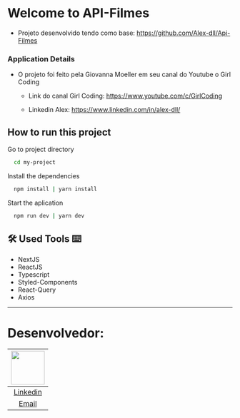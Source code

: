 # Welcome to API-Filmes

- Projeto desenvolvido tendo como base: https://github.com/Alex-dll/Api-Filmes

### Application Details


- O projeto foi feito pela Giovanna Moeller em seu canal do Youtube o Girl Coding

  - Link do canal Girl Coding: https://www.youtube.com/c/GirlCoding

  - Linkedin Alex: https://www.linkedin.com/in/alex-dll/


## How to run this project

Go to project directory

```bash
  cd my-project
```

Install the dependencies

```bash
  npm install | yarn install
```

Start the aplication

```bash
  npm run dev | yarn dev
```

## 🛠 Used Tools ⌨

- NextJS
- ReactJS
- Typescript
- Styled-Components
- React-Query
- Axios

---

# Desenvolvedor:

| [<img src="https://avatars.githubusercontent.com/u/79429654?v=4" width="75px;"/>](https://github.com/giovanifranz) |
| :-: |
|[Linkedin](https://www.linkedin.com/in/giovanifranz)|
|[Email](mailto:giovanifranz151@gmail.com)|
